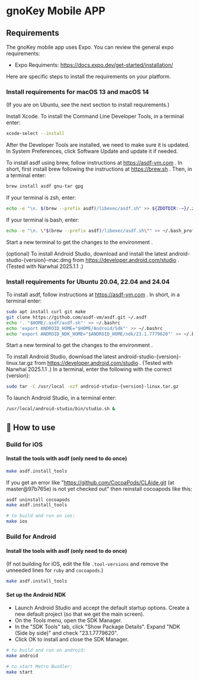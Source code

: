 # gnoKey Mobile APP

## Requirements

The gnoKey mobile app uses Expo. You can review the general expo requirements:

- Expo Requiments: <https://docs.expo.dev/get-started/installation/>

Here are specific steps to install the requirements on your platform.

### Install requirements for macOS 13 and macOS 14

(If you are on Ubuntu, see the next section to install requirements.)

Install Xcode. To install the Command Line Developer Tools, in a terminal enter:

```sh
xcode-select --install
```

After the Developer Tools are installed, we need to make sure it is updated. In
System Preferences, click Software Update and update it if needed.

To install asdf using brew, follow instructions at <https://asdf-vm.com> . In short,
first install brew following the instructions at <https://brew.sh> . Then, in
a terminal enter:

```sh
brew install asdf gnu-tar gpg
```

If your terminal is zsh, enter:

```sh
echo -e "\n. $(brew --prefix asdf)/libexec/asdf.sh" >> ${ZDOTDIR:-~}/.zshrc
```

If your terminal is bash, enter:

```sh
echo -e "\n. \"$(brew --prefix asdf)/libexec/asdf.sh\"" >> ~/.bash_profile
```

Start a new terminal to get the changes to the environment .

(optional) To install Android Studio, download and install the latest
android-studio-{version}-mac.dmg from <https://developer.android.com/studio> .
(Tested with Narwhal 2025.1.1 .)

### Install requirements for Ubuntu 20.04, 22.04 and 24.04

To install asdf, follow instructions at <https://asdf-vm.com> . In short, in
a terminal enter:

```sh
sudo apt install curl git make
git clone https://github.com/asdf-vm/asdf.git ~/.asdf
echo '. "$HOME/.asdf/asdf.sh"' >> ~/.bashrc
echo 'export ANDROID_HOME="$HOME/Android/Sdk"' >> ~/.bashrc
echo 'export ANDROID_NDK_HOME="$ANDROID_HOME/ndk/23.1.7779620"' >> ~/.bashrc
```

Start a new terminal to get the changes to the environment .

To install Android Studio, download the latest
android-studio-{version}-linux.tar.gz from
<https://developer.android.com/studio> . (Tested with Narwhal 2025.1.1 .)
In a terminal, enter the following with the correct {version}:

```sh
sudo tar -C /usr/local -xzf android-studio-{version}-linux.tar.gz
```

To launch Android Studio, in a terminal enter:

```sh
/usr/local/android-studio/bin/studio.sh &
```

## 🚀 How to use

### Build for iOS

#### Install the tools with asdf (only need to do once)

```sh
make asdf.install_tools
```

If you get an error like "<https://github.com/CocoaPods/CLAide.git> (at master@97b765e) is not yet checked out" then reinstall cocoapods like this:

```sh
asdf uninstall cocoapods
make asdf.install_tools
```

```sh
# to build and run on ios:
make ios
```

### Build for Android

#### Install the tools with asdf (only need to do once)

(If not building for iOS, edit the file `.tool-versions` and remove the unneeded lines for `ruby` and `cocoapods`.)

```sh
make asdf.install_tools
```

#### Set up the Android NDK

- Launch Android Studio and accept the default startup options. Create a new
  default project (so that we get the main screen).
- On the Tools menu, open the SDK Manager.
- In the "SDK Tools" tab, click "Show Package Details". Expand
  "NDK (Side by side)" and check "23.1.7779620".
- Click OK to install and close the SDK Manager.

```sh
# to build and run on android:
make android

# to start Metro Bundler:
make start
```
